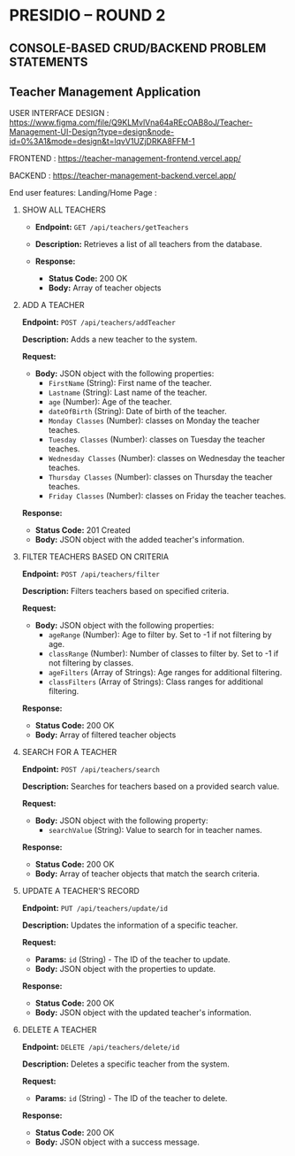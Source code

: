 
# PRESIDIO – ROUND 2
## CONSOLE-BASED CRUD/BACKEND PROBLEM STATEMENTS

## Teacher Management Application


USER INTERFACE DESIGN : https://www.figma.com/file/Q9KLMvlVna64aREcOAB8oJ/Teacher-Management-UI-Design?type=design&node-id=0%3A1&mode=design&t=lqvV1UZjDRKA8FFM-1

FRONTEND : https://teacher-management-frontend.vercel.app/

BACKEND : https://teacher-management-backend.vercel.app/

End user features:
Landing/Home Page : 
        
1. SHOW ALL TEACHERS

   - **Endpoint:** `GET /api/teachers/getTeachers`
   
   - **Description:** Retrieves a list of all teachers from the database.
   
   - **Response:**
     - **Status Code:** 200 OK
     - **Body:** Array of teacher objects

2. ADD A TEACHER

   **Endpoint:** `POST /api/teachers/addTeacher`
   
   **Description:** Adds a new teacher to the system.
   
   **Request:**
     - **Body:** JSON object with the following properties:
       - `FirstName` (String): First name of the teacher.
       - `Lastname` (String): Last name of the teacher.
       - `age` (Number): Age of the teacher.
       - `dateOfBirth` (String): Date of birth of the teacher.
       - `Monday Classes` (Number): classes on Monday the teacher teaches.
       - `Tuesday Classes` (Number): classes on Tuesday the teacher teaches.
       - `Wednesday Classes` (Number): classes on Wednesday the teacher teaches.
       - `Thursday Classes` (Number): classes on Thursday the teacher teaches.
       - `Friday Classes` (Number): classes on Friday the teacher teaches.
   
   **Response:**
     - **Status Code:** 201 Created
     - **Body:** JSON object with the added teacher's information.


3. FILTER TEACHERS BASED ON CRITERIA

   **Endpoint:** `POST /api/teachers/filter`
   
   **Description:** Filters teachers based on specified criteria.
   
   **Request:**
     - **Body:** JSON object with the following properties:
       - `ageRange` (Number): Age to filter by. Set to -1 if not filtering by age.
       - `classRange` (Number): Number of classes to filter by. Set to -1 if not filtering by classes.
       - `ageFilters` (Array of Strings): Age ranges for additional filtering.
       - `classFilters` (Array of Strings): Class ranges for additional filtering.
   
   **Response:**
     - **Status Code:** 200 OK
     - **Body:** Array of filtered teacher objects

4. SEARCH FOR A TEACHER

   **Endpoint:** `POST /api/teachers/search`
   
   **Description:** Searches for teachers based on a provided search value.
   
   **Request:**
     - **Body:** JSON object with the following property:
       - `searchValue` (String): Value to search for in teacher names.
   
   **Response:**
     - **Status Code:** 200 OK
     - **Body:** Array of teacher objects that match the search criteria.

5. UPDATE A TEACHER'S RECORD

   **Endpoint:** `PUT /api/teachers/update/id`
   
   **Description:** Updates the information of a specific teacher.
   
   **Request:**
     - **Params:** `id` (String) - The ID of the teacher to update.
     - **Body:** JSON object with the properties to update.
   
   **Response:**
     - **Status Code:** 200 OK
     - **Body:** JSON object with the updated teacher's information.

6. DELETE A TEACHER

   **Endpoint:** `DELETE /api/teachers/delete/id`
   
   **Description:** Deletes a specific teacher from the system.
   
   **Request:**
     - **Params:** `id` (String) - The ID of the teacher to delete.
   
   **Response:**
     - **Status Code:** 200 OK
     - **Body:** JSON object with a success message.
